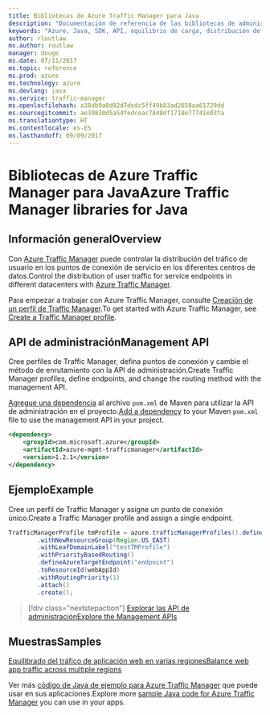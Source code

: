 ```yaml
---
title: Bibliotecas de Azure Traffic Manager para Java
description: "Documentación de referencia de las bibliotecas de administración de Traffic Manager para Java"
keywords: "Azure, Java, SDK, API, equilibrio de carga, distribución de la carga,red, Traffic Manager"
author: rloutlaw
ms.author: routlaw
manager: douge
ms.date: 07/11/2017
ms.topic: reference
ms.prod: azure
ms.technology: azure
ms.devlang: java
ms.service: traffic-manager
ms.openlocfilehash: a38db9a0d92d7dedc5ff49b83ad2658aa61729dd
ms.sourcegitcommit: ae39830d5a54fedceac78d8df1718e77741e03fa
ms.translationtype: HT
ms.contentlocale: es-ES
ms.lasthandoff: 09/09/2017
---
```

# <a name="azure-traffic-manager-libraries-for-java"></a><span data-ttu-id="c51b1-104">Bibliotecas de Azure Traffic Manager para Java</span><span class="sxs-lookup"><span data-stu-id="c51b1-104">Azure Traffic Manager libraries for Java</span></span>

## <a name="overview"></a><span data-ttu-id="c51b1-105">Información general</span><span class="sxs-lookup"><span data-stu-id="c51b1-105">Overview</span></span>

<span data-ttu-id="c51b1-106">Con [Azure Traffic Manager](/azure/traffic-manager/traffic-manager-overview) puede controlar la distribución del tráfico de usuario en los puntos de conexión de servicio en los diferentes centros de datos.</span><span class="sxs-lookup"><span data-stu-id="c51b1-106">Control the distribution of user traffic for service endpoints in different datacenters with [Azure Traffic Manager](/azure/traffic-manager/traffic-manager-overview).</span></span>

<span data-ttu-id="c51b1-107">Para empezar a trabajar con Azure Traffic Manager, consulte [Creación de un perfil de Traffic Manager](/azure/traffic-manager/traffic-manager-create-profile).</span><span class="sxs-lookup"><span data-stu-id="c51b1-107">To get started with Azure Traffic Manager, see [Create a Traffic Manager profile](/azure/traffic-manager/traffic-manager-create-profile).</span></span>

## <a name="management-api"></a><span data-ttu-id="c51b1-108">API de administración</span><span class="sxs-lookup"><span data-stu-id="c51b1-108">Management API</span></span>

<span data-ttu-id="c51b1-109">Cree perfiles de Traffic Manager, defina puntos de conexión y cambie el método de enrutamiento con la API de administración.</span><span class="sxs-lookup"><span data-stu-id="c51b1-109">Create Traffic Manager profiles, define endpoints, and change the routing method with the management API.</span></span> 

<span data-ttu-id="c51b1-110">[Agregue una dependencia](https://maven.apache.org/guides/getting-started/index.html#How_do_I_use_external_dependencies) al archivo `pom.xml` de Maven para utilizar la API de administración en el proyecto.</span><span class="sxs-lookup"><span data-stu-id="c51b1-110">[Add a dependency](https://maven.apache.org/guides/getting-started/index.html#How_do_I_use_external_dependencies) to your Maven `pom.xml` file to use the management API in your project.</span></span>  

```XML
<dependency>
    <groupId>com.microsoft.azure</groupId>
    <artifactId>azure-mgmt-trafficmanager</artifactId>
    <version>1.2.1</version>
</dependency>
```   

## <a name="example"></a><span data-ttu-id="c51b1-111">Ejemplo</span><span class="sxs-lookup"><span data-stu-id="c51b1-111">Example</span></span>

<span data-ttu-id="c51b1-112">Cree un perfil de Traffic Manager y asigne un punto de conexión único.</span><span class="sxs-lookup"><span data-stu-id="c51b1-112">Create a Traffic Manager profile and assign a single endpoint.</span></span>

```java
TrafficManagerProfile tmProfile = azure.trafficManagerProfiles().define("testTMProfile")
        .withNewResourceGroup(Region.US_EAST)
        .withLeafDomainLabel("testTMProfile")
        .withPriorityBasedRouting()
        .defineAzureTargetEndpoint("endpoint")
        .toResourceId(webAppId)
        .withRoutingPriority(1)
        .attach()
        .create();
```

> [!div class="nextstepaction"]
> [<span data-ttu-id="c51b1-113">Explorar las API de administración</span><span class="sxs-lookup"><span data-stu-id="c51b1-113">Explore the Management APIs</span></span>](/java/api/overview/azure/trafficmanager/managementapi)

## <a name="samples"></a><span data-ttu-id="c51b1-114">Muestras</span><span class="sxs-lookup"><span data-stu-id="c51b1-114">Samples</span></span>

[<span data-ttu-id="c51b1-115">Equilibrado del tráfico de aplicación web en varias regiones</span><span class="sxs-lookup"><span data-stu-id="c51b1-115">Balance web app traffic across multiple regions</span></span>](https://github.com/Azure-Samples/traffic-manager-java-manage-profiles)

<span data-ttu-id="c51b1-116">Ver más [código de Java de ejemplo para Azure Traffic Manager](https://azure.microsoft.com/resources/samples/?platform=java&term=traffic) que puede usar en sus aplicaciones.</span><span class="sxs-lookup"><span data-stu-id="c51b1-116">Explore more [sample Java code for Azure Traffic Manager](https://azure.microsoft.com/resources/samples/?platform=java&term=traffic) you can use in your apps.</span></span>
